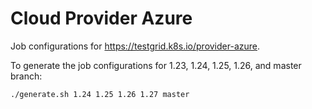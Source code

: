 # Cloud Provider Azure

Job configurations for https://testgrid.k8s.io/provider-azure.

To generate the job configurations for 1.23, 1.24, 1.25, 1.26, and master branch:

```bash
./generate.sh 1.24 1.25 1.26 1.27 master
```

